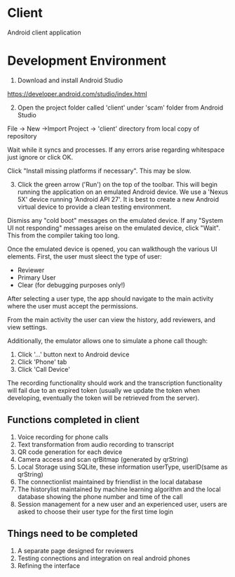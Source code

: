 # Client

Android client application

# Development Environment

1. Download and install Android Studio

https://developer.android.com/studio/index.html

2. Open the project folder called 'client' under 'scam' folder from Android Studio 

File -> New ->Import Project -> 'client' directory from local copy of repository

Wait while it syncs and processes. If any errors arise regarding whitespace just ignore or click OK.

Click "Install missing platforms if necessary". This may be slow.

3. Click the green arrow ('Run') on the top of the toolbar. This will begin running the application on an emulated Android device. We use a 'Nexus 5X' device running 'Android API 27'. It is best to create a new Android virtual device to provide a clean testing environment. 

Dismiss any "cold boot" messages on the emulated device.
If any "System UI not responding" messages areise on the emulated  device, click "Wait". This from the compiler taking too long.

Once the emulated device is opened, you can walkthough the various UI elements. First, the user must sleect the type of user:

* Reviewer
* Primary User
* Clear (for debugging purposes only!)

After selecting a user type, the app should navigate to the main activity where the user must accept the permissions.

From the main activity the user can view the history, add reviewers, and view settings.

Additionally, the emulator allows one to simulate a phone call though:

1. Click '...' button next to Android device
2. Click 'Phone' tab
3. Click 'Call Device'

The recording functionality should work and the transcription functionality will fail due to an expired token (usually we update the token when developing, eventually the token will be retrieved from the server).


## Functions completed in client
1. Voice recording for phone calls
2. Text transformation from audio recording to transcript
3. QR code generation for each device
4. Camera access and scan qrBitmap (generated by qrString)
5. Local Storage using SQLite, these information 
    userType, userID(same as qrString)
6. The connectionlist maintained by friendlist in the local database
7. The historylist maintained by machine learning algorithm and the local database
    showing the phone number and time of the call
8. Session management for a new user and an experienced user,
   users are asked to choose their user type for the first time login


## Things need to be completed
1. A separate page designed for reviewers
2. Testing connections and integration on real android phones
3. Refining the interface 


